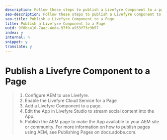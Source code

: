 ```yaml
---
description: Follow these steps to publish a Livefyre Component to a page in AEM.
seo-description: Follow these steps to publish a Livefyre Component to a page in AEM.
seo-title: Publish a Livefyre Component to a Page
title: Publish a Livefyre Component to a Page
uuid: 9f8bc410-7aac-4eda-97f0-a933f73c9b57
index: y
internal: n
snippet: y
translate: y
---
```


# Publish a Livefyre Component to a Page


>1. Configure AEM to use Livefyre.
>1. Enable the Livefyre Cloud Service for a Page
>1. Add a Livefyre Component to a page.
>1. Edit the App in Livefyre Studio to stream social content into the App.
>1. Publish the AEM page to make the App available to your AEM site or community. For more information on how to publish pages using AEM, see Publishing Pages on docs.adobe.com.
